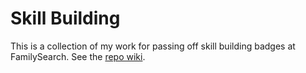 # Skill Building

This is a collection of my work for passing off skill building badges at FamilySearch.  See the [repo wiki](https://github.com/intcreatorlds/skill-building/wiki).
